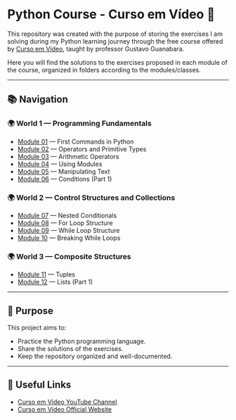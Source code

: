 # Python Course - Curso em Vídeo 🐍

This repository was created with the purpose of storing the exercises I am solving during my Python learning journey through the free course offered by [Curso em Vídeo](https://www.youtube.com/c/CursoemVídeo), taught by professor Gustavo Guanabara.

Here you will find the solutions to the exercises proposed in each module of the course, organized in folders according to the modules/classes.


---

## 📚 Navigation

### 🌍 World 1 — Programming Fundamentals

- [Module 01](./Exercises_CursoEmVideo/World_1/m01_First_Commands) — First Commands in Python
- [Module 02](./Exercises_CursoEmVideo/World_1/m02_Operators_and_Primitive_Types) — Operators and Primitive Types
- [Module 03](./Exercises_CursoEmVideo/World_1/m03_Arithmetic_Operators) — Arithmetic Operators
- [Module 04](./Exercises_CursoEmVideo/World_1/m04_Using_Modules) — Using Modules
- [Module 05](./Exercises_CursoEmVideo/World_1/m05_Manipulating_Text) — Manipulating Text
- [Module 06](./Exercises_CursoEmVideo/World_1/m06_Conditions_Part1) — Conditions (Part 1)

### 🌍 World 2 — Control Structures and Collections

- [Module 07](./Exercises_CursoEmVideo/World_2/m07_Nested_Conditionals) — Nested Conditionals
- [Module 08](./Exercises_CursoEmVideo/World_2/m08_For_Loop_Structure) — For Loop Structure
- [Module 09](./Exercises_CursoEmVideo/World_2/m09_While_Loop_Sructure) — While Loop Structure
- [Module 10](./Exercises_CursoEmVideo/World_2/m10_Breaking_While_Loops) — Breaking While Loops

### 🌍 World 3 — Composite Structures

- [Module 11](./Exercises_CursoEmVideo/World_3/m11_Tuples) — Tuples
- [Module 12](./Exercises_CursoEmVideo/World_3/m12_Lists_Part1) — Lists (Part 1)

---

## 🚀 Purpose

This project aims to:

- Practice the Python programming language.
- Share the solutions of the exercises.
- Keep the repository organized and well-documented.


---

## 🔗 Useful Links

- [Curso em Vídeo YouTube Channel](https://www.youtube.com/c/CursoemVídeo)
- [Curso em Vídeo Official Website](https://www.cursoemvideo.com/)
